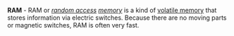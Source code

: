 **RAM** - RAM or *[random access](docs/Glossary/Random%20Access.md) [memory](docs/Glossary/Memory.md)* is a kind of [volatile memory](docs/Glossary/Volatile%20Memory.md) that stores information via electric switches. Because there are no moving parts or magnetic switches, RAM is often very fast.